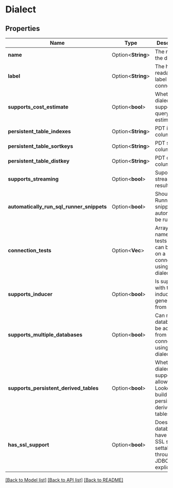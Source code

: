 # Dialect

## Properties

Name | Type | Description | Notes
------------ | ------------- | ------------- | -------------
**name** | Option<**String**> | The name of the dialect | [optional][readonly]
**label** | Option<**String**> | The human-readable label of the connection | [optional][readonly]
**supports_cost_estimate** | Option<**bool**> | Whether the dialect supports query cost estimates | [optional][readonly]
**persistent_table_indexes** | Option<**String**> | PDT index columns | [optional][readonly]
**persistent_table_sortkeys** | Option<**String**> | PDT sortkey columns | [optional][readonly]
**persistent_table_distkey** | Option<**String**> | PDT distkey column | [optional][readonly]
**supports_streaming** | Option<**bool**> | Suports streaming results | [optional][readonly]
**automatically_run_sql_runner_snippets** | Option<**bool**> | Should SQL Runner snippets automatically be run | [optional][readonly]
**connection_tests** | Option<**Vec<String>**> | Array of names of the tests that can be run on a connection using this dialect | [optional][readonly]
**supports_inducer** | Option<**bool**> | Is supported with the inducer (i.e. generate from sql) | [optional][readonly]
**supports_multiple_databases** | Option<**bool**> | Can multiple databases be accessed from a connection using this dialect | [optional][readonly]
**supports_persistent_derived_tables** | Option<**bool**> | Whether the dialect supports allowing Looker to build persistent derived tables | [optional][readonly]
**has_ssl_support** | Option<**bool**> | Does the database have client SSL support settable through the JDBC string explicitly? | [optional][readonly]

[[Back to Model list]](../README.md#documentation-for-models) [[Back to API list]](../README.md#documentation-for-api-endpoints) [[Back to README]](../README.md)


